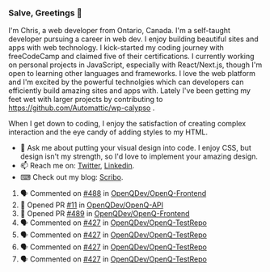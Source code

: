 ### Salve, Greetings 👋

I'm Chris, a web developer from Ontario, Canada. I'm a self-taught developer pursuing a career in web dev. I enjoy building beautiful sites and apps with web technology.
I kick-started my coding journey with freeCodeCamp and claimed five of their certifications.  I currently working on personal projects in JavaScript, especially with React/Next.js, though I'm open to learning other languages and frameworks. I love the web platform and I'm excited by the powerful technolgies which can developers can efficiently build amazing sites and apps with. Lately I've been getting my feet wet with larger projects by contributing to https://github.com/Automattic/wp-calypso .

When I get down to coding, I enjoy the satisfaction of creating complex interaction and the eye candy of adding styles to my HTML. 

- 💬 Ask me about putting your visual design into code. I enjoy CSS, but design isn't my strength, so I'd love to implement your amazing design.
- 📫 Reach me on: [Twitter](https://twitter.com/Christo28120856), [Linkedin](https://www.linkedin.com/in/christopher-stevers-07b9a5204/).
- ⌨ Check out my blog: [Scribo](https://christopherstevers.cf).
<!--
**Christopher-Stevers/Christopher-Stevers** is a ✨ _special_ ✨ repository because its `README.md` (this file) appears on your GitHub profile.

Here are some ideas to get you started:

- 🔭 I’m currently working on ...
- 🌱 I’m currently learning ...
- 👯 I’m looking to collaborate on ...
- 🤔 I’m looking for help with ...
- 😄 Pronouns: ...
- ⚡ Fun fact: ...
-->

<!--START_SECTION:activity-->
1. 🗣 Commented on [#488](https://github.com/OpenQDev/OpenQ-Frontend/issues/488) in [OpenQDev/OpenQ-Frontend](https://github.com/OpenQDev/OpenQ-Frontend)
2. 💪 Opened PR [#11](https://github.com/OpenQDev/OpenQ-API/pull/11) in [OpenQDev/OpenQ-API](https://github.com/OpenQDev/OpenQ-API)
3. 💪 Opened PR [#489](https://github.com/OpenQDev/OpenQ-Frontend/pull/489) in [OpenQDev/OpenQ-Frontend](https://github.com/OpenQDev/OpenQ-Frontend)
4. 🗣 Commented on [#427](https://github.com/OpenQDev/OpenQ-TestRepo/issues/427) in [OpenQDev/OpenQ-TestRepo](https://github.com/OpenQDev/OpenQ-TestRepo)
5. 🗣 Commented on [#427](https://github.com/OpenQDev/OpenQ-TestRepo/issues/427) in [OpenQDev/OpenQ-TestRepo](https://github.com/OpenQDev/OpenQ-TestRepo)
6. 🗣 Commented on [#427](https://github.com/OpenQDev/OpenQ-TestRepo/issues/427) in [OpenQDev/OpenQ-TestRepo](https://github.com/OpenQDev/OpenQ-TestRepo)
7. 🗣 Commented on [#427](https://github.com/OpenQDev/OpenQ-TestRepo/issues/427) in [OpenQDev/OpenQ-TestRepo](https://github.com/OpenQDev/OpenQ-TestRepo)
<!--END_SECTION:activity-->
